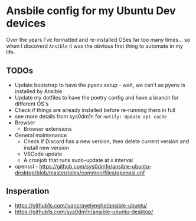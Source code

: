 # Ansbile config for my Ubuntu Dev devices

Over the years I've formatted and re-installed OSes far too many times... so when I discoverd `Ansible` it was the obvious first thing to automate in my life.

## TODOs

- Update bootstrap to have the pyenv setup - wait, we can't as pyenv is installed by Ansible
- Update my dotfiles to have the poetry config and have a branch for different OS's
- Check if things are already installed before re-running them in full
- see more details from sys0dm1n for `notify: Update apt cache`
- Browser
  - Browser extensions
- General maintenance
  - Check if Discord has a new version, then delete current version and install new version
  - VSCode update
  - A cronjob that runs sudo-update at x interval
- openssl - https://github.com/sys0dm1n/ansible-ubuntu-desktop/blob/master/roles/common/files/openssl.cnf

## Insperation

- https://github1s.com/lvancrayelynghe/ansible-ubuntu/
- https://github1s.com/sys0dm1n/ansible-ubuntu-desktop/

